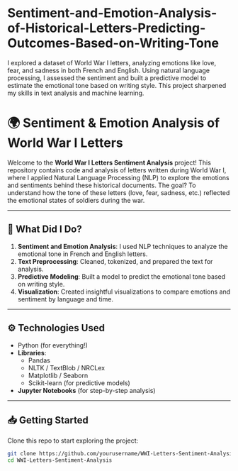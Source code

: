 # Sentiment-and-Emotion-Analysis-of-Historical-Letters-Predicting-Outcomes-Based-on-Writing-Tone
I explored a dataset of World War I letters, analyzing emotions like love, fear, and sadness in both French and English. Using natural language processing, I assessed the sentiment and built a predictive model to estimate the emotional tone based on writing style. This project sharpened my skills in text analysis and machine learning.

# 🌍 **Sentiment & Emotion Analysis of World War I Letters**

Welcome to the **World War I Letters Sentiment Analysis** project! This repository contains code and analysis of letters written during World War I, where I applied Natural Language Processing (NLP) to explore the emotions and sentiments behind these historical documents. The goal? To understand how the tone of these letters (love, fear, sadness, etc.) reflected the emotional states of soldiers during the war.

---

## 🧐 **What Did I Do?**

1. **Sentiment and Emotion Analysis**: I used NLP techniques to analyze the emotional tone in French and English letters.
2. **Text Preprocessing**: Cleaned, tokenized, and prepared the text for analysis.
3. **Predictive Modeling**: Built a model to predict the emotional tone based on writing style.
4. **Visualization**: Created insightful visualizations to compare emotions and sentiment by language and time.

---

## ⚙️ **Technologies Used**

- Python (for everything!)
- **Libraries**:
  - Pandas
  - NLTK / TextBlob / NRCLex
  - Matplotlib / Seaborn
  - Scikit-learn (for predictive models)
- **Jupyter Notebooks** (for step-by-step analysis)

---

## 📥 **Getting Started**

Clone this repo to start exploring the project:

```bash
git clone https://github.com/yourusername/WWI-Letters-Sentiment-Analysis.git
cd WWI-Letters-Sentiment-Analysis


